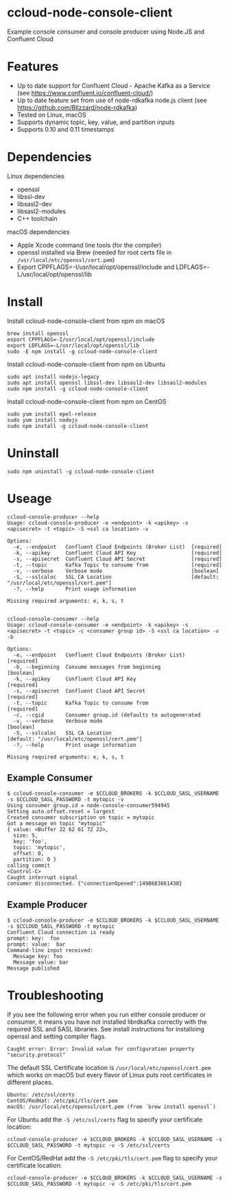 # ccloud-node-console-client
Example console consumer and console producer using Node.JS and Confluent Cloud

# Features

* Up to date support for Confluent Cloud - Apache Kafka as a Service (see https://www.confluent.io/confluent-cloud/)
* Up to date feature set from use of node-rdkafka node.js client (see https://github.com/Blizzard/node-rdkafka)
* Tested on Linux, macOS
* Supports dynamic topic, key, value, and partition inputs
* Supports 0.10 and 0.11 timestamps

# Dependencies

Linux dependencies

* openssl
* libssl-dev
* libsasl2-dev
* libsasl2-modules
* C++ toolchain

macOS dependencies

* Apple Xcode command line tools (for the compiler)
* openssl installed via Brew (needed for root certs file in `/usr/local/etc/openssl/cert.pem`)
* Export CPPFLAGS=-I/usr/local/opt/openssl/include and LDFLAGS=-L/usr/local/opt/openssl/lib


# Install

Install ccloud-node-console-client from npm on macOS

	brew install openssl
	export CPPFLAGS=-I/usr/local/opt/openssl/include
	export LDFLAGS=-L/usr/local/opt/openssl/lib
	sudo -E npm install -g ccloud-node-console-client

Install ccloud-node-console-client from npm on Ubuntu

	sudo apt install nodejs-legacy
	sudo apt install openssl libssl-dev libsasl2-dev libsasl2-modules
	sudo npm install -g ccloud-node-console-client

Install ccloud-node-console-client from npm on CentOS

	sudo yum install epel-release
	sudo yum install nodejs
	sudo npm install -g ccloud-node-console-client

	

# Uninstall

	sudo npm uninstall -g ccloud-node-console-client


# Useage

	ccloud-console-producer --help
	Usage: ccloud-console-producer -e <endpoint> -k <apikey> -s <apisecret> -t <topic> -S <ssl ca location> -v

	Options:
	  -e, --endpoint   Confluent Cloud Endpoints (Broker List)  [required]
	  -k, --apikey     Confluent Cloud API Key                  [required]
	  -s, --apisecret  Confluent Cloud API Secret               [required]
	  -t, --topic      Kafka Topic to consume from              [required]
	  -v, --verbose    Verbose mode                             [boolean]
	  -S, --sslcaloc   SSL CA Location                          [default: "/usr/local/etc/openssl/cert.pem"]
	  -?, --help       Print usage information

	Missing required arguments: e, k, s, t


	ccloud-console-consumer --help
	Usage: ccloud-console-consumer -e <endpoint> -k <apikey> -s <apisecret> -t <topic> -c <consumer group id> -S <ssl ca location> -v -b

	Options:
	  -e, --endpoint   Confluent Cloud Endpoints (Broker List)       [required]
	  -b, --beginning  Consume messages from beginning               [boolean]
	  -k, --apikey     Confluent Cloud API Key                       [required]
	  -s, --apisecret  Confluent Cloud API Secret                    [required]
	  -t, --topic      Kafka Topic to consume from                   [required]
	  -c, --cgid       Consumer group.id (defaults to autogenerated
	  -v, --verbose    Verbose mode                                  [boolean]
	  -S, --sslcaloc   SSL CA Location                               [default: "/usr/local/etc/openssl/cert.pem"]
	  -?, --help       Print usage information

	Missing required arguments: e, k, s, t


## Example Consumer

	$ ccloud-console-consumer -e $CCLOUD_BROKERS -k $CCLOUD_SASL_USERNAME -s $CCLOUD_SASL_PASSWORD -t mytopic -v
	Using consumer group.id = node-console-consumer594945
	Setting auto.offset.reset = largest
	Created consumer subscription on topic = mytopic
	Got a message on topic "mytopic"
	{ value: <Buffer 22 62 61 72 22>,
	  size: 5,
	  key: 'foo',
	  topic: 'mytopic',
	  offset: 0,
	  partition: 0 }
	calling commit
	<Control-C>
	Caught interrupt signal
	consumer disconnected. {"connectionOpened":1498683661438}

## Example Producer

	$ ccloud-console-producer -e $CCLOUD_BROKERS -k $CCLOUD_SASL_USERNAME -s $CCLOUD_SASL_PASSWORD -t mytopic
	Confluent Cloud connection is ready
	prompt: key:  foo
	prompt: value:  bar
	Command-line input received:
	  Message key: foo
	  Message value: bar
	Message published

# Troubleshooting

If you see the following error when you run either console producer or consumer, it means you have not installed librdkafka correctly with the required SSL and SASL libraries. See install instructions for installoing openssl and setting compiler flags.

	Caught error: Error: Invalid value for configuration property "security.protocol"
	
The default SSL Certificate location is `/usr/local/etc/openssl/cert.pem`  which works on macOS but every flavor of Linux puts root certificates in different places.

	Ubuntu: /etc/ssl/certs
	CentOS/RedHat: /etc/pki/tls/cert.pem
	macOS: /usr/local/etc/openssl/cert.pem (from `brew install openssl`)

For Ubuntu add the `-S /etc/ssl/certs` flag to specify your certificate location:

	ccloud-console-producer -e $CCLOUD_BROKERS -k $CCLOUD_SASL_USERNAME -s $CCLOUD_SASL_PASSWORD -t mytopic -v -S /etc/ssl/certs
	
For CentOS/RedHat add the `-S /etc/pki/tls/cert.pem` flag to specify your certificate location:

	ccloud-console-producer -e $CCLOUD_BROKERS -k $CCLOUD_SASL_USERNAME -s $CCLOUD_SASL_PASSWORD -t mytopic -v -S /etc/pki/tls/cert.pem	
